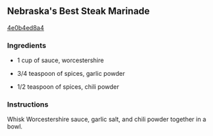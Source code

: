 ## Nebraska's Best Steak Marinade

[4e0b4ed8a4](http://allrecipes.com/recipe/nebraskas-best-steak-marinade/)

### Ingredients

 - 1 cup of sauce, worcestershire

 - 3/4 teaspoon of spices, garlic powder

 - 1/2 teaspoon of spices, chili powder

### Instructions

Whisk Worcestershire sauce, garlic salt, and chili powder together in a bowl.